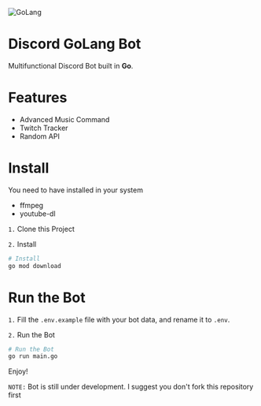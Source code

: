 ![GoLang](https://caraguna.com/wp-content/uploads/2020/12/Golang.jpg-1024x505.png)
# Discord GoLang Bot
Multifunctional Discord Bot built in **Go**.

# Features
- Advanced Music Command
- Twitch Tracker
- Random API
 
# Install
You need to have installed in your system 
- ffmpeg 
- youtube-dl

`1.` Clone this Project

`2.` Install
```sh
# Install 
go mod download
```

# Run the Bot
`1.` Fill the `.env.example` file with your bot data, and rename it to `.env`.

`2.` Run the Bot
```sh
# Run the Bot
go run main.go
```
Enjoy!

`NOTE:` Bot is still under development. I suggest you don't fork this repository first

